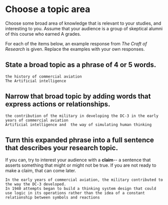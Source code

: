 # Choose a topic area	

Choose some broad area of knowledge that is relevant to your studies, and interesting to you. Assume that your audience is a group of skeptical alumni of this course who earned A grades.

For each of the items below, an example response from *The Craft of Research* is given. Replace the examples with your own responses.

## State a broad topic as a phrase of 4 or 5 words. 
```
the history of commercial aviation
The Artificial intelligence
```

## Narrow that broad topic by adding words that express actions or relationships. 
```
the contribution of the military in developing the DC-3 in the early years of commercial aviation
Artificial intelligence and  the way of simulating human thinking
```

## Turn this expanded phrase into a full sentence that describes your research topic.  

If you can, try to interest your audience with a **claim**-- a sentence that asserts something that might or might not be true. If you are not ready to make a claim, that can come later.
```
In the early years of commercial aviation, the military contributed to the way the DC-3 developed.
In 1940 attempts began to build a thinking system design that could use logic in its operations rather than the idea of a constant relationship between symbols and reactions
```


